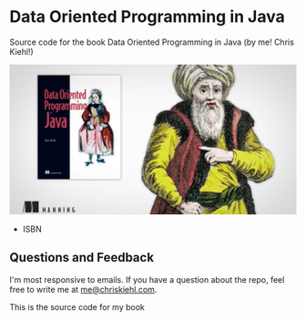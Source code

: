 # Data Oriented Programming in Java

Source code for the book Data Oriented Programming in Java (by me! Chris Kiehl!)

<p align="center">
    <img src="https://github.com/chriskiehl/Data-Oriented-Programming-In-Java-Book/blob/main/graphics/book-cover.JPG?raw=true" />
</p>

* ISBN 




## Questions and Feedback

I'm most responsive to emails. If you have a question about the repo, feel free to write me at me@chriskiehl.com. 

This is the source code for my book 



